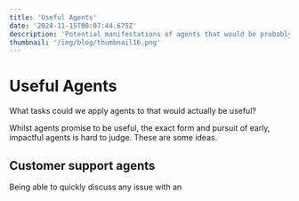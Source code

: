 ```yaml
---
title: 'Useful Agents'
date: '2024-11-15T00:07:44.675Z'
description: 'Potential manifestations of agents that would be probably useful'
thumbnail: '/img/blog/thumbnail16.png'
---
```


# Useful Agents

What tasks could we apply agents to that would actually be useful? 

Whilst agents promise to be  useful, the exact form and pursuit of early, impactful agents is hard to judge. These are some ideas. 

## Customer support agents 
Being able to quickly discuss any issue with an
